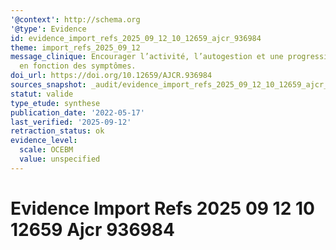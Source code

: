 ```yaml
---
'@context': http://schema.org
'@type': Evidence
id: evidence_import_refs_2025_09_12_10_12659_ajcr_936984
theme: import_refs_2025_09_12
message_clinique: Encourager l’activité, l’autogestion et une progression graduée
  en fonction des symptômes.
doi_url: https://doi.org/10.12659/AJCR.936984
sources_snapshot: _audit/evidence_import_refs_2025_09_12_10_12659_ajcr_936984.json
statut: valide
type_etude: synthese
publication_date: '2022-05-17'
last_verified: '2025-09-12'
retraction_status: ok
evidence_level:
  scale: OCEBM
  value: unspecified
---
```

# Evidence Import Refs 2025 09 12 10 12659 Ajcr 936984

